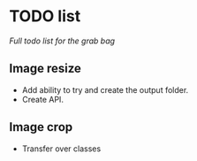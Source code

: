 # TODO list 

*Full todo list for the grab bag*

## Image resize

* Add ability to try and create the output folder.
* Create API.

## Image crop 

* Transfer over classes
